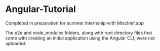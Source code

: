 # Angular-Tutorial

Completed in preparation for summer internship with Mischief.app 

The e2e and node_modules folders, along with root directory files that come with creating an initial application using the Angular CLI, were not uploaded. 
